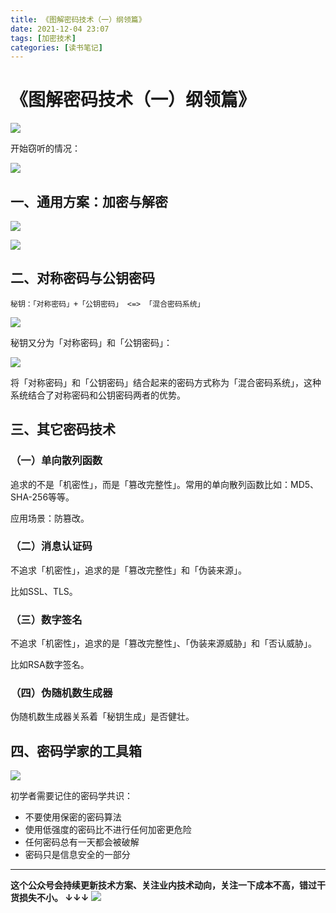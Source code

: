 ```yaml
---
title: 《图解密码技术（一）纲领篇》
date: 2021-12-04 23:07
tags: [加密技术]
categories: [读书笔记]
---
```


# 《图解密码技术（一）纲领篇》

![](https://tva1.sinaimg.cn/large/008i3skNgy1gwvz2mnitsj30ll068t93.jpg)

开始窃听的情况：

![](https://tva1.sinaimg.cn/large/008i3skNgy1gwvz3iec1fj30gn0fu0t4.jpg)

## 一、通用方案：加密与解密

![](https://tva1.sinaimg.cn/large/008i3skNgy1gwvz4m4guoj30lh0h3ta9.jpg)

![](https://tva1.sinaimg.cn/large/008i3skNgy1gwvz5olla6j30j90aewew.jpg)

## 二、对称密码与公钥密码

```
秘钥：「对称密码」+「公钥密码」 <=> 「混合密码系统」
```

![](https://tva1.sinaimg.cn/large/008i3skNgy1gwvz8ei9xpj30lr0j9gmr.jpg)

秘钥又分为「对称密码」和「公钥密码」：

![](https://tva1.sinaimg.cn/large/008i3skNgy1gwvza09dlyj30la0jqtam.jpg)

将「对称密码」和「公钥密码」结合起来的密码方式称为「混合密码系统」，这种系统结合了对称密码和公钥密码两者的优势。

## 三、其它密码技术

### （一）单向散列函数

追求的不是「机密性」，而是「篡改完整性」。常用的单向散列函数比如：MD5、SHA-256等等。

应用场景：防篡改。

### （二）消息认证码

不追求「机密性」，追求的是「篡改完整性」和「伪装来源」。

比如SSL、TLS。

### （三）数字签名

不追求「机密性」，追求的是「篡改完整性」、「伪装来源威胁」和「否认威胁」。

比如RSA数字签名。

### （四）伪随机数生成器

伪随机数生成器关系着「秘钥生成」是否健壮。

## 四、密码学家的工具箱

![](https://tva1.sinaimg.cn/large/008i3skNgy1gww2taejsgj30lh0ndtac.jpg)

初学者需要记住的密码学共识：

- 不要使用保密的密码算法
- 使用低强度的密码比不进行任何加密更危险
- 任何密码总有一天都会被破解
- 密码只是信息安全的一部分


------
**这个公众号会持续更新技术方案、关注业内技术动向，关注一下成本不高，错过干货损失不小。
↓↓↓**
![](https://tva1.sinaimg.cn/large/e6c9d24egy1gzzmv1p67mj21bi0hcwgh.jpg)